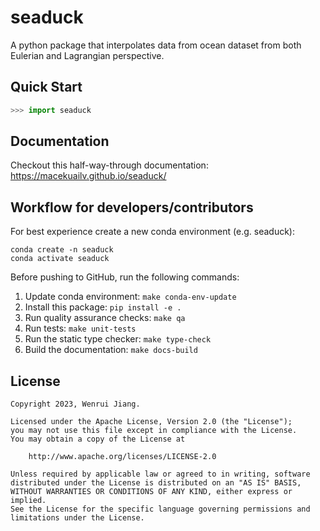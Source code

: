 # seaduck

A python package that interpolates data from ocean dataset from both Eulerian and Lagrangian perspective.

## Quick Start

```python
>>> import seaduck

```

## Documentation
Checkout this half-way-through documentation:
https://macekuailv.github.io/seaduck/

## Workflow for developers/contributors

For best experience create a new conda environment (e.g. seaduck):

```
conda create -n seaduck
conda activate seaduck
```

Before pushing to GitHub, run the following commands:

1. Update conda environment: `make conda-env-update`
1. Install this package: `pip install -e .`
1. Run quality assurance checks: `make qa`
1. Run tests: `make unit-tests`
1. Run the static type checker: `make type-check`
1. Build the documentation: `make docs-build`

## License

```
Copyright 2023, Wenrui Jiang.

Licensed under the Apache License, Version 2.0 (the "License");
you may not use this file except in compliance with the License.
You may obtain a copy of the License at

    http://www.apache.org/licenses/LICENSE-2.0

Unless required by applicable law or agreed to in writing, software
distributed under the License is distributed on an "AS IS" BASIS,
WITHOUT WARRANTIES OR CONDITIONS OF ANY KIND, either express or implied.
See the License for the specific language governing permissions and
limitations under the License.
```
